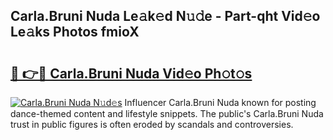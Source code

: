 ## Carla.Bruni Nuda Le𝚊k𝚎d N𝚞𝚍e - Part-qht Vid𝚎o Le𝚊ks Photos fmioX

# <h2><a href="http://fbf44f3.evod.top/?m=Carla.Bruni+Nuda">🔗 👉🔴 Carla.Bruni Nuda Vid𝚎o Ph𝚘t𝚘s</a></h2>

[![Carla.Bruni Nuda N𝚞d𝚎s](https://i.imgur.com/8V9OHl7.gif)](http://fbf44f3.evod.top/?m=Carla.Bruni+Nuda)
Influencer Carla.Bruni Nuda known for posting dance-themed content and lifestyle snippets. The public's Carla.Bruni Nuda trust in public figures is often eroded by scandals and controversies. 
